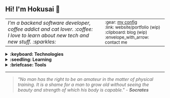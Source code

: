 ## Hi! I'm Hokusai :ocean:

<table>
    <tr>
        <td width=1920>
            <em>
            I'm a backend software developer, coffee addict and cat lover. :coffee:
            <br/>
            I love to learn about new tech and new stuff. :sparkles:
            </em>
        </td>
        <td width=500>
            <div align="left">
                <sub>
                    :gear: <a href="https://github.com/savio-henrique/nixos-config">my config</a>
                    <br/>
                    :link: website/portfolio (wip)
                    <br/>
                    :clipboard: blog (wip)
                    <br/>
                    :envelope_with_arrow: contact me
                </sub> 
            </div>
        </td>
    </tr>
</table>

<details>
    <summary><b>:keyboard: Technologies</b></summary>
    <sub>
        php | javascript | typescript | python | nodejs |
        <br/>
        express | tailwindcss | mysql | haskell | 
    </sub>
</details>
<details>
    <summary><b>:seedling: Learning</b></summary>
    <sub>
        nix | neovim | laravel | nextjs | lua |
        <br/>
    </sub>
</details>
<details>
    <summary><b>:briefcase: Tools</b></summary>
    <sub>
        linux | bash | docker | nix | nixos | git | 
        <br/>
        notion | obsidian | gsuite | figma |
    </sub>
</details>
<hr>

> *"No man has the right to be an amateur in the matter of physical training. It is a shame for a man to grow old without seeing the beauty and strength of which his body is capable."* - ***Socrates***




